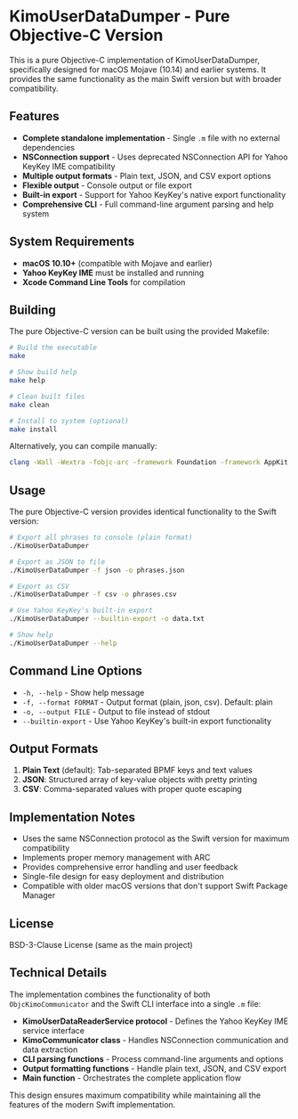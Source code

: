 # KimoUserDataDumper - Pure Objective-C Version

This is a pure Objective-C implementation of KimoUserDataDumper, specifically designed for macOS Mojave (10.14) and earlier systems. It provides the same functionality as the main Swift version but with broader compatibility.

## Features

- **Complete standalone implementation** - Single `.m` file with no external dependencies
- **NSConnection support** - Uses deprecated NSConnection API for Yahoo KeyKey IME compatibility
- **Multiple output formats** - Plain text, JSON, and CSV export options
- **Flexible output** - Console output or file export
- **Built-in export** - Support for Yahoo KeyKey's native export functionality
- **Comprehensive CLI** - Full command-line argument parsing and help system

## System Requirements

- **macOS 10.10+** (compatible with Mojave and earlier)
- **Yahoo KeyKey IME** must be installed and running
- **Xcode Command Line Tools** for compilation

## Building

The pure Objective-C version can be built using the provided Makefile:

```bash
# Build the executable
make

# Show build help
make help

# Clean built files
make clean

# Install to system (optional)
make install
```

Alternatively, you can compile manually:

```bash
clang -Wall -Wextra -fobjc-arc -framework Foundation -framework AppKit -o KimoUserDataDumper KimoUserDataDumper.m
```

## Usage

The pure Objective-C version provides identical functionality to the Swift version:

```bash
# Export all phrases to console (plain format)
./KimoUserDataDumper

# Export as JSON to file
./KimoUserDataDumper -f json -o phrases.json

# Export as CSV
./KimoUserDataDumper -f csv -o phrases.csv

# Use Yahoo KeyKey's built-in export
./KimoUserDataDumper --builtin-export -o data.txt

# Show help
./KimoUserDataDumper --help
```

## Command Line Options

- `-h, --help` - Show help message
- `-f, --format FORMAT` - Output format (plain, json, csv). Default: plain
- `-o, --output FILE` - Output to file instead of stdout  
- `--builtin-export` - Use Yahoo KeyKey's built-in export functionality

## Output Formats

1. **Plain Text** (default): Tab-separated BPMF keys and text values
2. **JSON**: Structured array of key-value objects with pretty printing
3. **CSV**: Comma-separated values with proper quote escaping

## Implementation Notes

- Uses the same NSConnection protocol as the Swift version for maximum compatibility
- Implements proper memory management with ARC
- Provides comprehensive error handling and user feedback
- Single-file design for easy deployment and distribution
- Compatible with older macOS versions that don't support Swift Package Manager

## License

BSD-3-Clause License (same as the main project)

## Technical Details

The implementation combines the functionality of both `ObjcKimoCommunicator` and the Swift CLI interface into a single `.m` file:

- **KimoUserDataReaderService protocol** - Defines the Yahoo KeyKey IME service interface
- **KimoCommunicator class** - Handles NSConnection communication and data extraction
- **CLI parsing functions** - Process command-line arguments and options
- **Output formatting functions** - Handle plain text, JSON, and CSV export
- **Main function** - Orchestrates the complete application flow

This design ensures maximum compatibility while maintaining all the features of the modern Swift implementation.